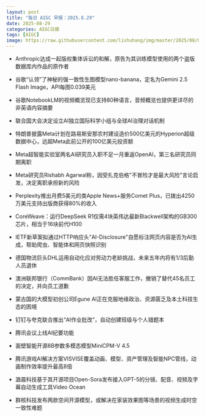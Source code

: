 ```yaml
---
layout: post
title: "每日 AIGC 早报：2025.8.29"
date: 2025-08-29
categories: AIGC日报
tags: [AIGC]
image: https://raw.githubusercontent.com/lishuhang/img/master/2025/08/0829-d.webp
---
```


- Anthropic达成一起版权集体诉讼的和解，原告为其训练模型使用的两个盗版数据库内作品的原作者

- 谷歌“认领”了神秘的强一致性生图模型nano-banana，定名为Gemini 2.5 Flash Image，API每图0.039美元

- 谷歌NotebookLM的视频概览现已支持80种语言，音频概览也提供更详尽的非英语内容摘要

- 联合国大会决定设立AI独立国际科学小组与全球AI治理对话机制

- 特朗普披露Meta计划在路易斯安那农村建设造价500亿美元的Hyperion超级数据中心，远超Meta此前公开的100亿美元投资额

- Meta超智能实验室两名AI研究员入职不足一月重返OpenAI，第三名研究员同期离职

- Meta研究员Rishabh Agarwal称，因受扎克伯格"不冒险才是最大风险"言论启发，决定离职承担新的风险

- Perplexity推出月费5美元的类Apple News+服务Comet Plus，已拨出4250万美元支持出版商获得80%的收入

- CoreWeave：运行DeepSeek R1仅需4块英伟达最新Blackwell架构的GB300芯片，相当于16块前代H100

- IETF新草案拟通过HTTP响应头"AI-Disclosure"自愿标注网页内容是否为AI生成，帮助爬虫、智能体和网页快照识别

- 德国物流巨头DHL运用自动化应对劳动力老龄挑战，未来五年内将有1/3后勤人员退休

- 澳洲联邦银行（CommBank）因AI无法胜任客服工作，撤销了替代45名员工的决定，并向员工道歉

- 蒙古国的大模型初创公司Egune AI正在克服地缘政治、资源匮乏及本土科技生态的困境

- 钉钉与夸克联合推出“AI作业批改”，自动创建班级与个人错题本

- 腾讯会议上线AI纪要功能

- 面壁智能开源8B参数多模态模型MiniCPM-V 4.5

- 腾讯游戏AI解决方案VISVISE覆盖动画、模型、资产管理及智能NPC管线，动画制作效率提升最高8倍

- 潞晨科技基于其开源项目Open-Sora发布接入GPT-5的分镜、配音、视频及字幕自动生成工具Video Ocean

- 群核科技发布两款空间开源模型，或解决在家装效果图等场景的视频生成时空一致性难题